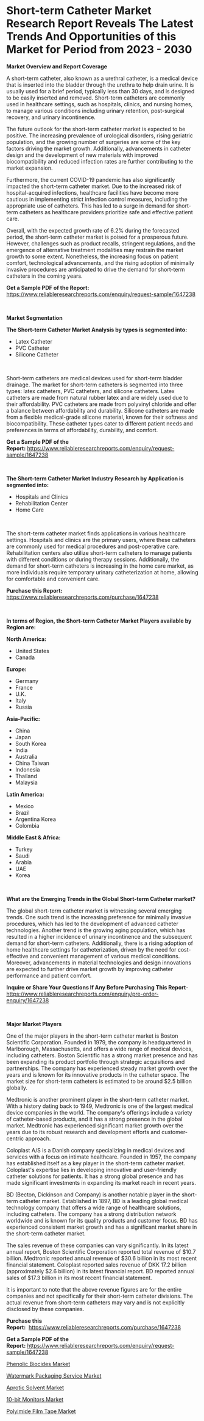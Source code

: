 <p><h1>Short-term Catheter Market Research Report Reveals The Latest Trends And Opportunities of this Market for Period from 2023 - 2030</h1></p><p><strong>Market Overview and Report Coverage</strong></p>
<p><p>A short-term catheter, also known as a urethral catheter, is a medical device that is inserted into the bladder through the urethra to help drain urine. It is usually used for a brief period, typically less than 30 days, and is designed to be easily inserted and removed. Short-term catheters are commonly used in healthcare settings, such as hospitals, clinics, and nursing homes, to manage various conditions including urinary retention, post-surgical recovery, and urinary incontinence.</p><p>The future outlook for the short-term catheter market is expected to be positive. The increasing prevalence of urological disorders, rising geriatric population, and the growing number of surgeries are some of the key factors driving the market growth. Additionally, advancements in catheter design and the development of new materials with improved biocompatibility and reduced infection rates are further contributing to the market expansion.</p><p>Furthermore, the current COVID-19 pandemic has also significantly impacted the short-term catheter market. Due to the increased risk of hospital-acquired infections, healthcare facilities have become more cautious in implementing strict infection control measures, including the appropriate use of catheters. This has led to a surge in demand for short-term catheters as healthcare providers prioritize safe and effective patient care.</p><p>Overall, with the expected growth rate of 6.2% during the forecasted period, the short-term catheter market is poised for a prosperous future. However, challenges such as product recalls, stringent regulations, and the emergence of alternative treatment modalities may restrain the market growth to some extent. Nonetheless, the increasing focus on patient comfort, technological advancements, and the rising adoption of minimally invasive procedures are anticipated to drive the demand for short-term catheters in the coming years.</p></p>
<p><strong>Get a Sample PDF of the Report:</strong> <a href="https://www.reliableresearchreports.com/enquiry/request-sample/1647238">https://www.reliableresearchreports.com/enquiry/request-sample/1647238</a></p>
<p>&nbsp;</p>
<p><strong>Market Segmentation</strong></p>
<p><strong>The Short-term Catheter Market Analysis by types is segmented into:</strong></p>
<p><ul><li>Latex Catheter</li><li>PVC Catheter</li><li>Silicone Catheter</li></ul></p>
<p>&nbsp;</p>
<p><p>Short-term catheters are medical devices used for short-term bladder drainage. The market for short-term catheters is segmented into three types: latex catheters, PVC catheters, and silicone catheters. Latex catheters are made from natural rubber latex and are widely used due to their affordability. PVC catheters are made from polyvinyl chloride and offer a balance between affordability and durability. Silicone catheters are made from a flexible medical-grade silicone material, known for their softness and biocompatibility. These catheter types cater to different patient needs and preferences in terms of affordability, durability, and comfort.</p></p>
<p><strong>Get a Sample PDF of the Report:</strong>&nbsp;<a href="https://www.reliableresearchreports.com/enquiry/request-sample/1647238">https://www.reliableresearchreports.com/enquiry/request-sample/1647238</a></p>
<p>&nbsp;</p>
<p><strong>The Short-term Catheter Market Industry Research by Application is segmented into:</strong></p>
<p><ul><li>Hospitals and Clinics</li><li>Rehabilitation Center</li><li>Home Care</li></ul></p>
<p>&nbsp;</p>
<p><p>The short-term catheter market finds applications in various healthcare settings. Hospitals and clinics are the primary users, where these catheters are commonly used for medical procedures and post-operative care. Rehabilitation centers also utilize short-term catheters to manage patients with different conditions or during therapy sessions. Additionally, the demand for short-term catheters is increasing in the home care market, as more individuals require temporary urinary catheterization at home, allowing for comfortable and convenient care.</p></p>
<p><strong>Purchase this Report:</strong>&nbsp; <a href="https://www.reliableresearchreports.com/purchase/1647238">https://www.reliableresearchreports.com/purchase/1647238</a></p>
<p>&nbsp;</p>
<p><strong>In terms of Region, the Short-term Catheter Market Players available by Region are:</strong></p>
<p>
    <p> <strong> North America: </strong>
        <ul>
            <li>United States</li>
            <li>Canada</li>
        </ul>
        </p> 
    <p> <strong> Europe: </strong>
        <ul>
            <li>Germany</li>
            <li>France</li>
            <li>U.K.</li>
            <li>Italy</li>
            <li>Russia</li>
        </ul>
        </p> 
    <p> <strong> Asia-Pacific: </strong>
        <ul>
            <li>China</li>
            <li>Japan</li>
            <li>South Korea</li>
            <li>India</li>
            <li>Australia</li>
            <li>China Taiwan</li>
            <li>Indonesia</li>
            <li>Thailand</li>
            <li>Malaysia</li>
        </ul>
        </p> 
    <p> <strong> Latin America: </strong>
        <ul>
            <li>Mexico</li>
            <li>Brazil</li>
            <li>Argentina Korea</li>
            <li>Colombia</li>
        </ul>
        </p> 
    <p> <strong> Middle East & Africa: </strong>
        <ul>
            <li>Turkey</li>
            <li>Saudi</li>
            <li>Arabia</li>
            <li>UAE</li>
            <li>Korea</li>
        </ul>
    </p>
    </p>
<p>&nbsp;</p>
<p><strong>What are the Emerging Trends in the Global Short-term Catheter market?</strong></p>
<p><p>The global short-term catheter market is witnessing several emerging trends. One such trend is the increasing preference for minimally invasive procedures, which has led to the development of advanced catheter technologies. Another trend is the growing aging population, which has resulted in a higher incidence of urinary incontinence and the subsequent demand for short-term catheters. Additionally, there is a rising adoption of home healthcare settings for catheterization, driven by the need for cost-effective and convenient management of various medical conditions. Moreover, advancements in material technologies and design innovations are expected to further drive market growth by improving catheter performance and patient comfort.</p></p>
<p><strong>Inquire or Share Your Questions If Any Before Purchasing This Report</strong>- <a href="https://www.reliableresearchreports.com/enquiry/pre-order-enquiry/1647238">https://www.reliableresearchreports.com/enquiry/pre-order-enquiry/1647238</a></p>
<p>&nbsp;</p>
<p><strong>Major Market Players</strong></p>
<p><p>One of the major players in the short-term catheter market is Boston Scientific Corporation. Founded in 1979, the company is headquartered in Marlborough, Massachusetts, and offers a wide range of medical devices, including catheters. Boston Scientific has a strong market presence and has been expanding its product portfolio through strategic acquisitions and partnerships. The company has experienced steady market growth over the years and is known for its innovative products in the catheter space. The market size for short-term catheters is estimated to be around $2.5 billion globally.</p><p>Medtronic is another prominent player in the short-term catheter market. With a history dating back to 1949, Medtronic is one of the largest medical device companies in the world. The company's offerings include a variety of catheter-based products, and it has a strong presence in the global market. Medtronic has experienced significant market growth over the years due to its robust research and development efforts and customer-centric approach.</p><p>Coloplast A/S is a Danish company specializing in medical devices and services with a focus on intimate healthcare. Founded in 1957, the company has established itself as a key player in the short-term catheter market. Coloplast's expertise lies in developing innovative and user-friendly catheter solutions for patients. It has a strong global presence and has made significant investments in expanding its market reach in recent years.</p><p>BD (Becton, Dickinson and Company) is another notable player in the short-term catheter market. Established in 1897, BD is a leading global medical technology company that offers a wide range of healthcare solutions, including catheters. The company has a strong distribution network worldwide and is known for its quality products and customer focus. BD has experienced consistent market growth and has a significant market share in the short-term catheter market.</p><p>The sales revenue of these companies can vary significantly. In its latest annual report, Boston Scientific Corporation reported total revenue of $10.7 billion. Medtronic reported annual revenue of $30.6 billion in its most recent financial statement. Coloplast reported sales revenue of DKK 17.2 billion (approximately $2.6 billion) in its latest financial report. BD reported annual sales of $17.3 billion in its most recent financial statement.</p><p>It is important to note that the above revenue figures are for the entire companies and not specifically for their short-term catheter divisions. The actual revenue from short-term catheters may vary and is not explicitly disclosed by these companies.</p></p>
<p><strong>Purchase this Report:</strong>&nbsp;&nbsp;<a href="https://www.reliableresearchreports.com/purchase/1647238">https://www.reliableresearchreports.com/purchase/1647238</a></p>
<p></p>
<p><strong>Get a Sample PDF of the Report:</strong>&nbsp;<a href="https://www.reliableresearchreports.com/enquiry/request-sample/1647238">https://www.reliableresearchreports.com/enquiry/request-sample/1647238</a></p>
<p><p><a href="https://medium.com/@jackybrekke/decoding-phenolic-biocides-market-metrics-market-share-trends-and-growth-patterns-9fa689dd4177">Phenolic Biocides Market</a></p><p><a href="https://github.com/AKSHATREPORTPRIME/Market-Research-Report-List-1/blob/main/watermark-packaging-service-market.md">Watermark Packaging Service Market</a></p><p><a href="https://medium.com/@deronwisoky1977/decoding-aprotic-solvent-market-metrics-market-share-trends-and-growth-patterns-4e0f1a51a78c">Aprotic Solvent Market</a></p><p><a href="https://github.com/lilstefpacute/Market-Research-Report-List-1/blob/main/10-bit-monitors-market.md">10-bit Monitors Market</a></p><p><a href="https://medium.com/@ulicesweber/polyimide-film-tape-market-size-and-market-trends-complete-industry-overview-2023-to-2030-3e7ed458ad6c">Polyimide Film Tape Market</a></p></p>